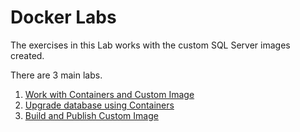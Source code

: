 # Docker Labs
The exercises in this Lab works with the custom SQL Server images created. 

There are 3 main labs.
1. [Work with Containers and Custom Image](https://github.com/rahulunlimited/sqlserverdocker/blob/master/01_DockerLabs.md)
2. [Upgrade database using Containers](https://github.com/rahulunlimited/sqlserverdocker/blob/master/02_UpgradeSQLServer.md)
3. [Build and Publish Custom Image](https://github.com/rahulunlimited/sqlserverdocker/blob/master/03_CustomContainer.md)

